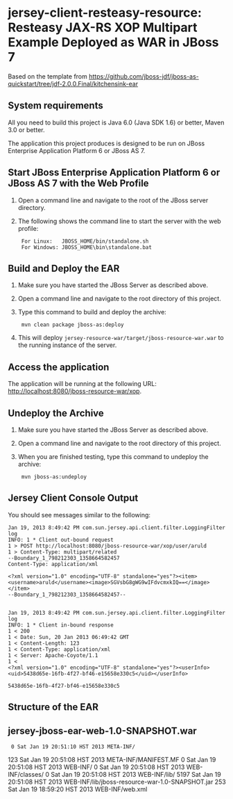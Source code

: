 jersey-client-resteasy-resource: Resteasy JAX-RS XOP Multipart Example Deployed as WAR in JBoss 7
=====================================================================

Based on the template from https://github.com/jboss-jdf/jboss-as-quickstart/tree/jdf-2.0.0.Final/kitchensink-ear

System requirements
-------------------

All you need to build this project is Java 6.0 (Java SDK 1.6) or better, Maven 3.0 or better.

The application this project produces is designed to be run on JBoss Enterprise Application Platform 6 or JBoss AS 7.


Start JBoss Enterprise Application Platform 6 or JBoss AS 7 with the Web Profile
-------------------------

1. Open a command line and navigate to the root of the JBoss server directory.
2. The following shows the command line to start the server with the web profile:

        For Linux:   JBOSS_HOME/bin/standalone.sh
        For Windows: JBOSS_HOME\bin\standalone.bat


Build and Deploy the EAR
-------------------------

1. Make sure you have started the JBoss Server as described above.
2. Open a command line and navigate to the root directory of this project.
3. Type this command to build and deploy the archive:

        mvn clean package jboss-as:deploy

4. This will deploy `jersey-resource-war/target/jboss-resource-war.war` to the running instance of the server.


Access the application
---------------------

The application will be running at the following URL: <http://localhost:8080/jboss-resource-war/xop>.

Undeploy the Archive
--------------------

1. Make sure you have started the JBoss Server as described above.
2. Open a command line and navigate to the root directory of this project.
3. When you are finished testing, type this command to undeploy the archive:

        mvn jboss-as:undeploy


Jersey Client Console Output
---------------------
You should see messages similar to the following:

    Jan 19, 2013 8:49:42 PM com.sun.jersey.api.client.filter.LoggingFilter log
    INFO: 1 * Client out-bound request
    1 > POST http://localhost:8080/jboss-resource-war/xop/user/aruld
    1 > Content-Type: multipart/related
    --Boundary_1_798212303_1358664582457
    Content-Type: application/xml

    <?xml version="1.0" encoding="UTF-8" standalone="yes"?><item><username>aruld</username><image>SGVsbG8gWG9wIFdvcmxkIQ==</image></item>
    --Boundary_1_798212303_1358664582457--


    Jan 19, 2013 8:49:42 PM com.sun.jersey.api.client.filter.LoggingFilter log
    INFO: 1 * Client in-bound response
    1 < 200
    1 < Date: Sun, 20 Jan 2013 06:49:42 GMT
    1 < Content-Length: 123
    1 < Content-Type: application/xml
    1 < Server: Apache-Coyote/1.1
    1 <
    <?xml version="1.0" encoding="UTF-8" standalone="yes"?><userInfo><uid>5438d65e-16fb-4f27-bf46-e15658e330c5</uid></userInfo>

    5438d65e-16fb-4f27-bf46-e15658e330c5

Structure of the EAR
--------------------

jersey-jboss-ear-web-1.0-SNAPSHOT.war
-------------------------------------
     0 Sat Jan 19 20:51:10 HST 2013 META-INF/
   123 Sat Jan 19 20:51:08 HST 2013 META-INF/MANIFEST.MF
     0 Sat Jan 19 20:51:08 HST 2013 WEB-INF/
     0 Sat Jan 19 20:51:08 HST 2013 WEB-INF/classes/
     0 Sat Jan 19 20:51:08 HST 2013 WEB-INF/lib/
  5197 Sat Jan 19 20:51:08 HST 2013 WEB-INF/lib/jboss-resource-war-1.0-SNAPSHOT.jar
   253 Sat Jan 19 18:59:20 HST 2013 WEB-INF/web.xml